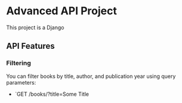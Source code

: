 # Advanced API Project

This project is a Django

## API Features

### Filtering
You can filter books by title, author, and publication year using query parameters:
- `GET /books/?title=Some Title

